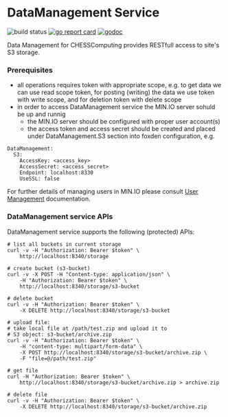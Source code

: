 # DataManagement Service

![build status](https://github.com/CHESSComputing/DataManagement/actions/workflows/go.yml/badge.svg)
[![go report card](https://goreportcard.com/badge/github.com/CHESSComputing/DataManagement)](https://goreportcard.com/report/github.com/CHESSComputing/DataManagement)
[![godoc](https://godoc.org/github.com/CHESSComputing/DataManagement?status.svg)](https://godoc.org/github.com/CHESSComputing/DataManagement)

Data Management for CHESSComputing provides RESTfull access to site's S3 storage.

### Prerequisites
- all operations requires token with appropriate scope, e.g. to get data we can
  use read scope token, for posting (writing) the data we use token with write
  scope, and for deletion token with delete scope
- in order to access DataManagement service the MIN.IO server sohuld be up and runnig
  - the MIN.IO server should be configured with proper user account(s)
  - the access token and access secret should be created and placed under DataManagement.S3 section into foxden  configuration, e.g.
```
DataManagement:
  S3:
    AccessKey: <access_key>
    AccessSecret: <access_secret>
    Endpoint: localhost:8330
    UseSSL: false
```
For further details of managing users in MIN.IO please consult 
[User Management](https://min.io/docs/minio/linux/administration/identity-access-management/minio-user-management.html)
documentation.

### DataManagement service APIs
DataManagement service supports the following (protected) APIs:
```
# list all buckets in current storage
curl -v -H "Authorization: Bearer $token" \
    http://localhost:8340/storage

# create bucket (s3-bucket)
curl -v -X POST -H "Content-type: application/json" \
    -H "Authorization: Bearer $token" \
    http://localhost:8340/storage/s3-bucket

# delete bucket
curl -v -H "Authorization: Bearer $token" \
    -X DELETE http://localhost:8340/storage/s3-bucket

# upload file:
# take local file at /path/test.zip and upload it to
# S3 object: s3-bucket/archive.zip
curl -v -H "Authorization: Bearer $token" \
    -H "content-type: multipart/form-data" \
    -X POST http://localhost:8340/storage/s3-bucket/archive.zip \
    -F "file=@/path/test.zip"

# get file
curl -H "Authorization: Bearer $token" \
    http://localhost:8340/storage/s3-bucket/archive.zip > archive.zip

# delete file
curl -v -H "Authorization: Bearer $token" \
    -X DELETE http://localhost:8340/storage/s3-bucket/archive.zip
```
